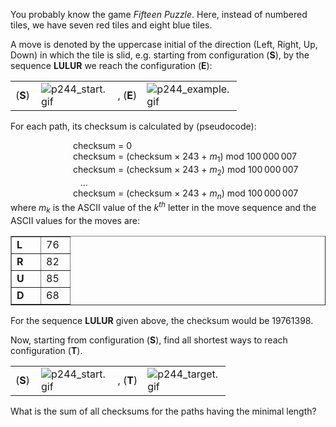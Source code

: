 <p>You probably know the game <i>Fifteen Puzzle</i>. Here, instead of numbered tiles, we have seven red tiles and eight blue tiles.</p>
<p>A move is denoted by the uppercase initial of the direction (Left, Right, Up, Down) in which the tile is slid, e.g. starting from configuration (<b>S</b>), by the sequence <b>LULUR</b> we reach the configuration (<b>E</b>):</p>
<p></p><div style="text-align:center;">
<table cellspacing="0" cellpadding="2" border="0" align="center"><tr><td width="25">(<b>S</b>)</td><td width="100"><img src="project/images/p244_start.gif" class="dark_img" alt="p244_start.gif" /></td><td width="25">, (<b>E</b>)</td><td width="100"><img src="project/images/p244_example.gif" class="dark_img" alt="p244_example.gif" /></td>
</tr></table></div>

<p>For each path, its checksum is calculated by (pseudocode):
</p><div style="margin-left:100px;">
checksum = 0<br />
checksum = (checksum × 243 + <var>m</var><sub>1</sub>) mod 100 000 007<br />
checksum = (checksum × 243 + <var>m</var><sub>2</sub>) mod 100 000 007<br />
   …<br />
checksum = (checksum × 243 + <var>m</var><sub><var>n</var></sub>) mod 100 000 007<br /></div>
where <var>m</var><sub><var>k</var></sub> is the ASCII value of the <var>k</var><sup><var>th</var></sup> letter in the move sequence and the ASCII values for the moves are:

<div style="text-align:center;">
<table cellspacing="0" cellpadding="2" border="1" align="center"><tr><td width="30"><b>L</b></td><td width="30">76</td></tr><tr><td><b>R</b></td><td>82</td></tr><tr><td><b>U</b></td><td>85</td></tr><tr><td><b>D</b></td><td>68</td></tr></table></div>

<p>For the sequence <b>LULUR</b> given above, the checksum would be 19761398.</p>
<p>Now, starting from configuration (<b>S</b>),
find all shortest ways to reach configuration (<b>T</b>).</p>
<p></p><div style="text-align:center;">
<table cellspacing="0" cellpadding="2" border="0" align="center"><tr><td width="25">(<b>S</b>)</td><td width="100"><img src="project/images/p244_start.gif" class="dark_img" alt="p244_start.gif" /></td><td width="25">, (<b>T</b>)</td><td width="100"><img src="project/images/p244_target.gif" class="dark_img" alt="p244_target.gif" /></td>
</tr></table></div>

<p>What is the sum of all checksums for the paths having the minimal length?</p>
